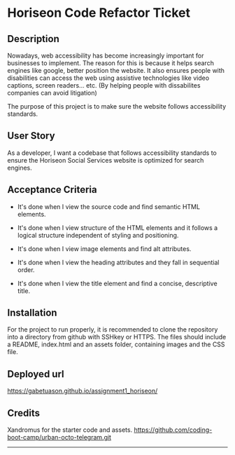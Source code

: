 # Horiseon Code Refactor Ticket

## Description
Nowadays, web accessibility has become increasingly important for businesses to implement. The reason for this is because it helps search engines like google, better position the website.
It also ensures people with disabilities can access the web using assistive technologies like video captions, screen readers... etc. (By helping people with dissabilites companies can avoid litigation)

The purpose of this project is to make sure the website follows accessibility standards.

## User Story
As a developer, I want a codebase that follows accessibility standards to ensure the Horiseon Social Services website is optimized for search engines.

## Acceptance Criteria

* It's done when I view the source code and find semantic HTML elements.

* It's done when I view structure of the HTML elements and it follows a logical structure independent of styling and positioning.

* It's done when I view image elements and find alt attributes.

* It's done when I view the heading attributes and they fall in sequential order.

* It's done when I view the title element and find a concise, descriptive title.

## Installation

For the project to run properly, it is recommended to clone the repository into a directory from github with SSHkey or HTTPS.
The files should include a README, index.html and an assets folder, containing images and the CSS file.

## Deployed url
https://gabetuason.github.io/assignment1_horiseon/

## Credits

Xandromus for the starter code and assets. https://github.com/coding-boot-camp/urban-octo-telegram.git

---
